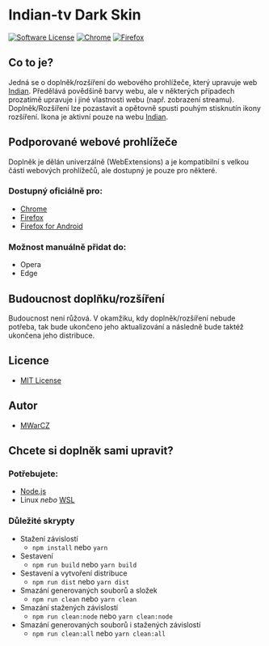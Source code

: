 
# Indian-tv Dark Skin

[![Software License](https://img.shields.io/badge/license-MIT-blue.svg)](LICENSE.md)
[![Chrome](https://img.shields.io/badge/Chrome-Support-brightgreen.svg)][chrome-store]
[![Firefox](https://img.shields.io/badge/Firefox-Support-brightgreen.svg)][firefos-store]

## Co to je?

Jedná se o doplněk/rozšíření do webového prohlížeče, který upravuje web [Indian]. Předělává povědšině barvy webu, ale v některých případech prozatimě upravuje i jiné vlastnosti webu (např. zobrazení streamu). 
Doplněk/Rozšíření lze pozastavit a opětovně spusti pouhým stisknutín ikony rozšíření. Ikona je aktivní pouze na webu [Indian].

## Podporované webové prohlížeče

Doplněk je dělán univerzálně (WebExtensions) a je kompatibilní s velkou částí webových prohlížečů, ale dostupný je pouze pro některé.

### Dostupný oficiálně pro:
- [Chrome][chrome-store]
- [Firefox][firefos-store]
- [Firefox for Android][firefos-store]

### Možnost manuálně přidat do:
- Opera
- Edge

## Budoucnost doplňku/rozšíření
Budoucnost není růžová. V okamžiku, kdy doplněk/rozšíření nebude potřeba, tak bude ukončeno jeho aktualizování a následně bude taktéž ukončena jeho distribuce.

## Licence
- [MIT License](LICENSE.md)

## Autor
- [MWarCZ]

## Chcete si doplněk sami upravit?

### Potřebujete:
- [Node.js](https://nodejs.org/)
- Linux _nebo_ [WSL](https://docs.microsoft.com/cs-cz/windows/wsl/install-win10)

### Důležité skrypty

- Stažení závislostí
  - `npm install` nebo `yarn`
- Sestavení
  - `npm run build` nebo `yarn build`
- Sestavení a vytvoření distribuce
  - `npm run dist` nebo `yarn dist`
- Smazání generovaných souborů a složek
  - `npm run clean` nebo `yarn clean`
- Smazání stažených závislostí
  - `npm run clean:node` nebo `yarn clean:node`
- Smazání generovaných souborů i stažených závislostí
  - `npm run clean:all` nebo `yarn clean:all`


[MWarCZ]: https://github.com/MWarCZ
[firefos-store]: https://addons.mozilla.org/cs/firefox/addon/indian-tv_dark_skin/
[chrome-store]: https://chrome.google.com/webstore/detail/indian-tv-dark-skin/dnhhnhpnnblnpoldbmgggeeibmjfaifl
[indian]: https://indian-tv.cz/
[Indian]: https://indian-tv.cz/

